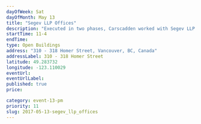 ```yaml
---
dayOfWeek: Sat
dayOfMonth: May 13
title: "Segev LLP Offices"
description: "Executed in two phases, Carscadden worked with Segev LLP to convert what was previously an open design studio to a series of discrete offices that  - wait for it...  still felt like an open design studio. The program brief in this respect was a function of the often private and sensitive nature of legal work, and the young firm's ambition to not communicate the 19th Century feel that many law office do."
startTime: 11-4
endTime: 
type: Open Buildings
address: "310 - 318 Homer Street, Vancouver, BC, Canada"
addressLabel: 310 - 318 Homer Street
latitude: 49.283732
longitude: -123.110029
eventUrl: 
eventUrlLabel: 
published: true
price: 

category: event-13-pm
priority: 11
slug: 2017-05-13-segev_llp_offices
---
```

